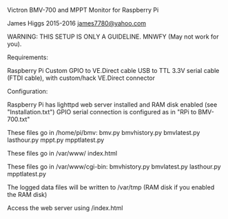 Victron BMV-700 and MPPT Monitor for Raspberry Pi

James Higgs 2015-2016
james7780@yahoo.com

WARNING: THIS SETUP IS ONLY A GUIDELINE. MNWFY (May not work for you).

Requirements:

Raspberry Pi
Custom GPIO to VE.Direct cable
USB to TTL 3.3V serial cable (FTDI cable), with custom/hack VE.Direct connector

Configuration:

Raspberry Pi has lighttpd web server installed and RAM disk enabled (see "Installation.txt")
GPIO serial connection is configured as in "RPi to BMV-700.txt"

These files go in /home/pi/bmv:
bmv.py
bmvhistory.py
bmvlatest.py
lasthour.py
mppt.py
mpptlatest.py

These files go in /var/www/
index.html

These files go in /var/www/cgi-bin:
bmvhistory.py
bmvlatest.py
lasthour.py
mpptlatest.py

The logged data files will be written to /var/tmp (RAM disk if you enabled the RAM disk)

Access the web server using <rpi local ip address>/index.html

